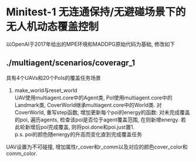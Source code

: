 # Minitest-1 无连通保持/无避碰场景下的无人机动态覆盖控制
以OpenAI于2017年给出的MPE环境和MADDPG原始代码为基础, 修改如下
## ./multiagent/scenarios/coveragr_1
具有4个UAVs和20个PoIs的覆盖任务场景

1. make_world与reset_world \
UAV使用multiagent.core中的Agent类, PoI使用multiagent.core中的Landmark类, CoverWorld继承multiagent.core中的World类.
对CoverWorld, 重写step函数, 增加更新每个poi的energy的函数: 对未完成覆盖的poi, 遍历agents, 
检查该poi是否位于agent覆盖范围, 在则新增energy. 若此轮新增后poi完成覆盖, 则将poi.done和poi.just置1.
\
p.s. poi的颜色随energy的升高而变化直到完成覆盖任务


UAV设置为不可碰撞, 增加属性r_cover和r_comm以及对应的颜色cover_color和comm_color.
